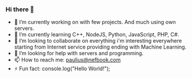 ### Hi there 👋

<!--  **paulius-bulotas/paulius-bulotas** is a ✨ _special_ ✨ repository because its `README.md` (this file) appears on your GitHub profile. -->

- 🔭 I’m currently working on with few projects. And much using own servers.
- 🌱 I’m currently learning C++, NodeJS, Python, JavaScript, PHP, C#.
- 👯 I’m looking to collaborate on everything i'm interesting everywhere starting from Internet service providing ending with Machine Learning.
- 🤔 I’m looking for help with servers and programming.
- 📫 How to reach me: paulius@nefbook.com
- ⚡ Fun fact: console.log("Hello World!");
